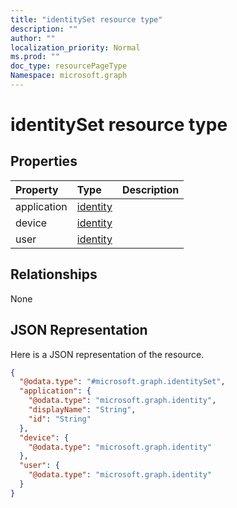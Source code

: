 ```yaml
---
title: "identitySet resource type"
description: ""
author: ""
localization_priority: Normal
ms.prod: ""
doc_type: resourcePageType
Namespace: microsoft.graph
---
```



# identitySet resource type



## Properties
|Property|Type|Description|
|:---|:---|:---|
|application|[identity](../resources/identity.md)||
|device|[identity](../resources/identity.md)||
|user|[identity](../resources/identity.md)||

## Relationships
None

## JSON Representation
Here is a JSON representation of the resource.
<!-- {
  "blockType": "resource",
  "@odata.type": "microsoft.graph.identitySet"
}
-->
``` json
{
  "@odata.type": "#microsoft.graph.identitySet",
  "application": {
    "@odata.type": "microsoft.graph.identity",
    "displayName": "String",
    "id": "String"
  },
  "device": {
    "@odata.type": "microsoft.graph.identity"
  },
  "user": {
    "@odata.type": "microsoft.graph.identity"
  }
}
```

